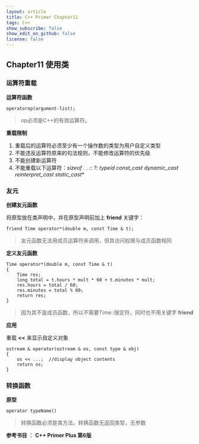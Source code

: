 ```yaml
---
layout: article
title: C++ Primer Chapter11
tags: C++
show_subscribe: false
show_edit_on_github: false
license: false
---
```


<!--more-->

## Chapter11 使用类



### 运算符重载

**运算符函数**

```
operatorop(argument-list);
```

> op必须是C++的有效运算符。



**重载限制**

1. 重载后的运算符必须至少有一个操作数的类型为用户自定义类型
2. 不能违反运算符原来的句法规则，不能修改运算符的优先级
3. 不能创建新运算符
4. 不能重载以下运算符：**sizeof  .  .*  ::  ?:  typeid  const_cast  dynamic_cast  reinterpret_cast  static_cast**



### 友元

**创建友元函数**

将原型放在类声明中，并在原型声明前加上 **friend** 关键字：

```
friend Time operator*(double m, const Time & t);
```

> 友元函数无法用成员运算符来调用，但其访问权限与成员函数相同

**定义友元函数**

```
Time operator*(double m, const Time & t)
{
	Time res;
	long total = t.hours * mult * 60 + t.minutes * mult;
	res.hours = total / 60;
	res.minutes = total % 60;
	return res;
}
```

> 因为其不是成员函数，所以不需要Time::限定符，同时也不用关键字 **friend**



**应用**

重载 **<<** 来显示自定义对象

```
ostream & operator(ostream & os, const type & obj)
{
	os << ...;	//display object contents
	return os;
}
```



### 转换函数

**原型**

```
operator typeName()
```

> 转换函数必须是类方法，转换函数无返回类型，无参数



**参考书目** ： **C++ Primer Plus 第6版**





